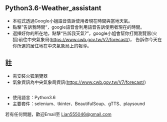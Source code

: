 ## Python3.6-Weather_assistant
- 本程式透過Google小姐語音告訴使用者現在時間與當地天氣。
- 點擊”告訴我時間“，google語音會利用語音告訴使用者現在的時間。
- 選擇好你的所在地，點擊“告訴我天氣?”，google小姐會幫你打開瀏覽器(火狐)前往中央氣象局(https://www.cwb.gov.tw/V7/forecast/)，
  告訴你今天在你所選的居住地在中央氣象局上的報導。



## 註
- 需安裝火狐瀏覽器
- 氣象資訊為中央氣象局資訊(https://www.cwb.gov.tw/V7/forecast/)

 ##
 - 使用語言：Python3.6
 - 主要套件：selenium、tkinter、BeautifulSoup、gTTS、playsound
 
 若有任何問題，歡迎Email至 Lian555046@gmail.com
